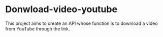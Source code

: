 # Donwload-video-youtube
This project aims to create an API whose function is to download a video from YouTube through the link.
